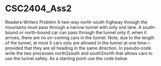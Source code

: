 # CSC2404_Ass2
Readers-Writers Problem
A two-way north-south highway through the mountains must pass
through a narrow tunnel with only one lane. A south-bound or
north-bound car can pass through the tunnel only if, when it arrives, there are no on-coming cars in the tunnel. Note, due to the
length of the tunnel, at most 5 cars only are allowed in the tunnel at one time—provided that they are all heading in the same
direction.
In pseudo-code write the two processes north2south and south2north
that allows cars to use the tunnel safely. As a starting point use
the code below
